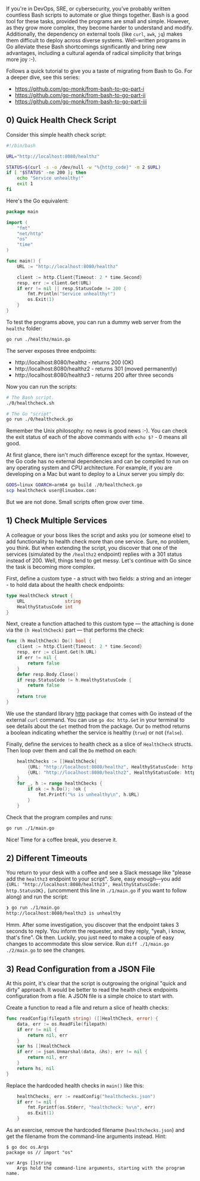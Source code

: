 If you're in DevOps, SRE, or cybersecurity, you’ve probably written countless Bash scripts to automate or glue things together. Bash is a good tool for these tasks, provided the programs are small and simple. However, as they grow more complex, they become harder to understand and modify. Additionally, the dependency on external tools (like `curl`, `awk`, `jq`) makes them difficult to deploy across diverse systems. Well-written programs in Go alleviate these Bash shortcomings significantly and bring new advantages, including a cultural agenda of radical simplicity that brings more joy :-).

Follows a quick tutorial to give you a taste of migrating from Bash to Go. For a deeper dive, see this series:

- https://github.com/go-monk/from-bash-to-go-part-i
- https://github.com/go-monk/from-bash-to-go-part-ii
- https://github.com/go-monk/from-bash-to-go-part-iii

## 0) Quick Health Check Script 

Consider this simple health check script:

```sh
#!/bin/bash

URL="http://localhost:8080/healthz"

STATUS=$(curl -s -o /dev/null -w "%{http_code}" -m 2 $URL)
if [ "$STATUS" -ne 200 ]; then
	echo "Service unhealthy!"
	exit 1
fi
```

Here's the Go equivalent:

```go
package main

import (
	"fmt"
	"net/http"
	"os"
	"time"
)

func main() {
	URL := "http://localhost:8080/healthz"

	client := http.Client{Timeout: 2 * time.Second}
	resp, err := client.Get(URL)
	if err != nil || resp.StatusCode != 200 {
		fmt.Println("Service unhealthy!")
		os.Exit(1)
	}
}
```

To test the programs above, you can run a dummy web server from the `healthz` folder:

```sh
go run ./healthz/main.go
```

The server exposes three endpoints:

- http://localhost:8080/healthz - returns 200 (OK)
- http://localhost:8080/healthz2 - returns 301 (moved permanently)
- http://localhost:8080/healthz3 - returns 200 after three seconds

Now you can run the scripts:

```sh
# The Bash script.
./0/healthcheck.sh 

# The Go "script".
go run ./0/healthcheck.go
```

Remember the Unix philosophy: no news is good news :-). You can check the exit status of each of the above commands with `echo $?` - 0 means all good.

At first glance, there isn't much difference except for the syntax. However, the Go code has no external dependencies and can be compiled to run on any operating system and CPU architecture. For example, if you are developing on a Mac but want to deploy to a Linux server you simply do:

```sh
GOOS=linux GOARCH=arm64 go build ./0/healthcheck.go
scp healthcheck user@linuxbox.com:
```

But we are not done. Small scripts often grow over time.

## 1) Check Multiple Services 

A colleague or your boss likes the script and asks you (or someone else) to add functionality to health check more than one service. Sure, no problem, you think. But when extending the script, you discover that one of the services (simulated by the `/healthz2` endpoint) replies with a 301 status instead of 200. Well, things tend to get messy. Let's continue with Go since the task is becoming more complex.

First, define a custom type - a struct with two fields: a string and an integer - to hold data about the health check endpoints:

```go
type HealthCheck struct {
	URL               string
	HealthyStatusCode int
}
```

Next, create a function attached to this custom type — the attaching is done via the `(h HealthCheck)` part — that performs the check:

```go
func (h HealthCheck) Do() bool {
	client := http.Client{Timeout: 2 * time.Second}
	resp, err := client.Get(h.URL)
	if err != nil {
		return false
	}
	defer resp.Body.Close()
	if resp.StatusCode != h.HealthyStatusCode {
		return false
	}
	return true
}
```

We use the standard library [http](https://pkg.go.dev/net/http) package that comes with Go instead of the external `curl` command. You can use `go doc http.Get` in your terminal to see details about the `Get` method from the package. Our `Do` method returns a boolean indicating whether the service is healthy (`true`) or not (`false`).

Finally, define the services to health check as a slice of `HealthCheck` structs. Then loop over them and call the `Do` method on each:

```go
	healthChecks := []HealthCheck{
		{URL: "http://localhost:8080/healthz", HealthyStatusCode: http.StatusOK},
		{URL: "http://localhost:8080/healthz2", HealthyStatusCode: http.StatusMovedPermanently},
	}
	for _, h := range healthChecks {
		if ok := h.Do(); !ok {
			fmt.Printf("%s is unhealthy\n", h.URL)
		}
	}
```

Check that the program compiles and runs:

```sh
go run ./1/main.go
```

Nice! Time for a coffee break, you deserve it.

## 2) Different Timeouts

You return to your desk with a coffee and see a Slack message like "please add the `healthz3` endpoint to your script". Sure, easy enough—you add `{URL: "http://localhost:8080/healthz3", HealthyStatusCode: http.StatusOK},` (uncomment this line in `./1/main.go` if you want to follow along) and run the script:

```sh
❯ go run ./1/main.go 
http://localhost:8080/healthz3 is unhealthy
```

Hmm. After some investigation, you discover that the endpoint takes 3 seconds to reply. You inform the requester, and they reply, "yeah, i know, that's fine". Ok then. Luckily, you just need to make a couple of easy changes to accommodate this slow service. Run `diff ./1/main.go ./2/main.go` to see the changes.

## 3) Read Configuration from a JSON File

At this point, it's clear that the script is outgrowing the original "quick and dirty" approach. It would be better to read the health check endpoints configuration from a file. A JSON file is a simple choice to start with.

Create a function to read a file and return a slice of health checks:

```go
func readConfig(filepath string) ([]HealthCheck, error) {
	data, err := os.ReadFile(filepath)
	if err != nil {
		return nil, err
	}
	var hs []HealthCheck
	if err := json.Unmarshal(data, &hs); err != nil {
		return nil, err
	}
	return hs, nil
}
```

Replace the hardcoded health checks in `main()` like this:

```go
	healthChecks, err := readConfig("healthchecks.json")
	if err != nil {
		fmt.Fprintf(os.Stderr, "healthcheck: %v\n", err)
		os.Exit(1)
	}
```

As an exercise, remove the hardcoded filename (`healthchecks.json`) and get the filename from the command-line arguments instead. Hint:

```
$ go doc os.Args
package os // import "os"

var Args []string
    Args hold the command-line arguments, starting with the program name.
```
